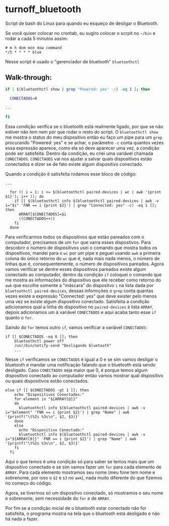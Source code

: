 # turnoff_bluetooth
Script de bash do Linux para quando eu esqueço de desligar o Bluetooth.

Se você quiser colocar no crontab, eu sugiro colocar o scrpit no `~/bin` e rodar a cada 5 minutos assim:
```
# m h dom mon dow command
*/5 * * * * blue
```

Nesse script é usado o "gerenciador de bluetooth" `bluetoothctl`

## Walk-through:
``` bash 
if [ $(bluetoothctl show | grep "Powered: yes" -c) -eq 1 ]; then

  CONECTADOS=0
  
...

fi
```
  
Essa condição verifica se o bluetooth está realmente ligado, por que se não estiver não tem nem por que rodar o resto do script.
O ``bluetoothctl show`` me mostra o status do meu dispositivo então eu faço um pipe para um ``grep`` procurando "Powered: yes" e se achar, o parâmetro ``-c`` conta quantos vezes essa expressão aparece, como ela só deve aparecer uma vez, a condição pode ser satisfeita.
Dentro da condição, eu criei uma variável chamada ```CONECTADOS```. ```CONECTAODS``` vai nos ajudar a salvar quais dispositivos estão conectados e dizer se de fato existe algum dispositivo conectado.


Quando a condição é satisfeita rodamos esse bloco de código:

```shell
...

  for (( i = 1; i <= $(bluetoothctl paired-devices | wc | awk '{print $1}'); i++ )); do
    if [[ $(bluetoothctl info $(bluetoothctl paired-devices | awk -v i="$i" 'FNR == i {print $2}') | grep "Connected: yes" -c) -eq 1 ]]; then
      ARRAY[$CONECTADOS]=$i
      ((CONECTADOS++))
    fi
  done
```

Para verificarmos todos os dispositivos que estão pareados com o computador, precisamos de um `for` que varra esses dispostivos. Para descobrir o número de dispositivos usei o comando que mostra todos os dispositivos, mandei para o `wc` por um pipe e peguei usando `awk` a primeira coluna do único retorno do `wc` que é, nada mais nada menos, o número de linhas que é, consequentemente, o número de dispositivos pareados. Agora vamos verificar se dentre esses dispositivos pareados existe algum conectado ao computador, dentro da condição `if` coloquei o comando que me mostra as informações do dispositivo que ele receber como retorno do `awk` que escolhe somente a "máscara" do dispositvo `i` na lista dada por `bluetoothctl paired-devices`, dessas informções o `grep` conta quantas vezes existe a expressão "Connected: yes" que deve exister pelo menos uma vez se existe algum dispositivo conectado. Satisfeita a condição adicionamos qual a linha do dispositivo no `paired-devices` à lista `ARRAY`, depois adicionamos um à variável `CONECTADOS` e aqui acaba tanto esse `if` quanto o `for`.

Saindo do `for` temos outro `if`, vamos verificar a variável `CONECTADOS`:

```shell 
if [[ $CONECTADOS -eq 0 ]]; then
    bluetoothctl power off
    /usr/bin/notify-send "Desligando bluetooth"
    ...
```

Nesse `if` verificamos se `CONECTAODS` é igual a 0 e se sim vamos desligar o bluetooth e mandar uma notificação falando que o bluetooth está sendo desligado.
Caso `CONECTADOS` seja maior que 0, é porque temos algum dispositivo conectado ao computador então vamos mostrar qual dispositivo ou quais dispositivos estão conectados.

```shell
else if [[ $CONECTADOS -gt 1 ]]; then
    echo "Dispositivos Conectados:"
    for element in "${ARRAY[@]}"
    do
      bluetoothctl info $(bluetoothctl paired-devices | awk -v i="$element" 'FNR == i {print $2}') | grep "Name" | awk '{printf("\t%2s %3s\n", $2, $3)}'
    done
    else
      echo "Dispositivo Conectado:"
      bluetoothctl info $(bluetoothctl paired-devices | awk -v i="${ARRAY[0]}" 'FNR == i {print $2}') | grep "Name" | awk '{printf("\t%2s %3s\n", $2, $3)}'
    fi
  fi
```

Aqui o que temos é uma condição só para saber se temos mais que um dispositivo conectado e se sim vamos fazer um `for` para cada elemento de `ARRAY`. Para cada elemento mostramos seu nome (meu fone tem nome e sobrenome, por isso o `$2` e `$3` no `awk`), nada muito diferente do que fizemos no começo do código.

Agora, se tivermos só um dispositivo conectado, só mostramos o seu nome e sobrenome, sem necessidade do `for` e de `ARRAY`.

Por fim se a condição inicial de o bluetooth estar conectado não for satisfeita, o programa mostra na tela que o bluetooth está desligado e não há nada a fazer.
